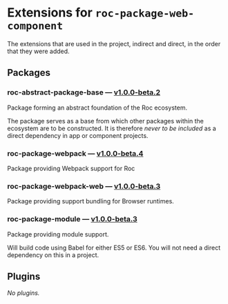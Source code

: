 # Extensions for `roc-package-web-component`

The extensions that are used in the project, indirect and direct, in the order that they were added.

## Packages
### roc-abstract-package-base — [v1.0.0-beta.2](https://www.npmjs.com/package/roc-abstract-package-base)
Package forming an abstract foundation of the Roc ecosystem.

The package serves as a base from which other packages within the ecosystem are to be constructed.
It is therefore _never to be included_ as a direct dependency in app or component projects.

### roc-package-webpack — [v1.0.0-beta.4](https://www.npmjs.com/package/roc-package-webpack)
Package providing Webpack support for Roc

### roc-package-webpack-web — [v1.0.0-beta.3](https://www.npmjs.com/package/roc-package-webpack-web)
Package providing support bundling for Browser runtimes.

### roc-package-module — [v1.0.0-beta.3](https://www.npmjs.com/package/roc-package-module)
Package providing module support.

Will build code using Babel for either ES5 or ES6. You will not need a direct dependency on this in a project.

## Plugins
_No plugins._
